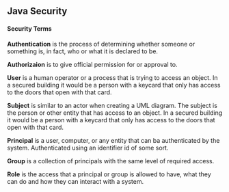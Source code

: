 ## Java Security

#### Security Terms
**Authentication** is the process of determining whether someone or something is, in fact, who or what it is declared to be.

**Authorizaion** is to give official permission for or approval to.

**User** is a human operator or a process that is trying to access an object. In a secured building it would be a person with a keycard that only has access to the doors that open with that card.

**Subject** is similar to an actor when creating a UML diagram. The subject is the person or other entity that has access to an object.
In a secured building it would be a person with a keycard that only has access to the doors that open with that card.

**Principal** is a user, computer, or any entity that can ba authenticated by the system. Authenticated using an identifier id of some sort.

**Group** is a collection of principals with the same level of required access.

**Role** is the access that a principal or group is allowed to have, what they can do and how they can interact with a system.
